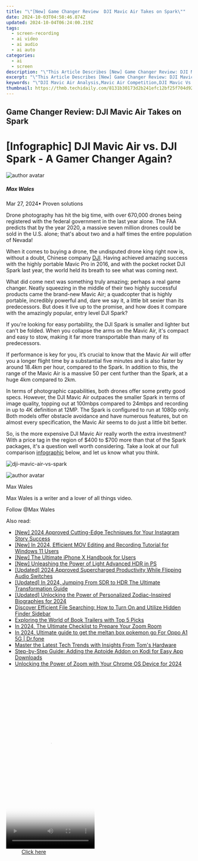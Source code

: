 ```yaml
---
title: "\"[New] Game Changer Review  DJI Mavic Air Takes on Spark\""
date: 2024-10-03T04:58:46.874Z
updated: 2024-10-04T06:24:00.219Z
tags: 
  - screen-recording
  - ai video
  - ai audio
  - ai auto
categories: 
  - ai
  - screen
description: "\"This Article Describes [New] Game Changer Review: DJI Mavic Air Takes on Spark\""
excerpt: "\"This Article Describes [New] Game Changer Review: DJI Mavic Air Takes on Spark\""
keywords: "\"DJI Mavic Air Analysis,Mavic Air Competition,DJI Mavic Vs. Spark,Mavic Air Review Spark,DJI Air Takes on Spark,Mavic Air Game Changer,Spark Drone Challenge: Mavic Air\""
thumbnail: https://thmb.techidaily.com/8131b30173d2b241efc12bf25f704d9229322eedc156666a853f82f3e47dee0b.jpg
---
```


## Game Changer Review: DJI Mavic Air Takes on Spark

# \[Infographic\] DJI Mavic Air vs. DJI Spark - A Gamer Changer Again?

![author avatar](https://images.wondershare.com/filmora/article-images/max-wales-author.jpg)

##### Max Wales

 Mar 27, 2024• Proven solutions

Drone photography has hit the big time, with over 670,000 drones being registered with the federal government in the last year alone. The FAA predicts that by the year 2020, a massive seven million drones could be sold in the U.S. alone; that's about two and a half times the entire population of Nevada!

When it comes to buying a drone, the undisputed drone king right now is, without a doubt, Chinese company [DJI](https://www.dji.com/). Having achieved amazing success with the highly portable Mavic Pro in 2016, and with the pocket rocket DJI Spark last year, the world held its breath to see what was coming next.

What did come next was something truly amazing; perhaps a real game changer. Neatly squeezing in the middle of their two highly successful products came the brand-new Mavic Air; a quadcopter that is highly portable, incredibly powerful and, dare we say it, a little bit sexier than its predecessors. But does it live up to the promise, and how does it compare with the amazingly popular, entry level DJI Spark?

If you're looking for easy portability, the DJI Spark is smaller and lighter but can't be folded. When you collapse the arms on the Mavic Air, it's compact and easy to stow, making it far more transportable than many of its predecessors.

If performance is key for you, it’s crucial to know that the Mavic Air will offer you a longer flight time by a substantial five minutes and is also faster by around 18.4km per hour, compared to the Spark. In addition to this, the range of the Mavic Air is a massive 50 per cent further than the Spark, at a huge 4km compared to 2km.

In terms of photographic capabilities, both drones offer some pretty good specs. However, the DJI Mavic Air outpaces the smaller Spark in terms of image quality, topping out at 100mbps compared to 24mbps and recording in up to 4K definition at 12MP. The Spark is configured to run at 1080p only. Both models offer obstacle avoidance and have numerous features, but on almost every specification, the Mavic Air seems to do just a little bit better.

So, is the more expensive DJI Mavic Air really worth the extra investment? With a price tag in the region of $400 to $700 more than that of the Spark packages, it's a question well worth considering. Take a look at our full comparison [infographic](https://tools.techidaily.com/wondershare/filmora/download/) below, and let us know what you think.

![dji-mavic-air-vs-spark](https://images.wondershare.com/filmora/article-images/dji-mavic-air-vs-spark.jpeg)

![author avatar](https://images.wondershare.com/filmora/article-images/max-wales-author.jpg)

Max Wales

Max Wales is a writer and a lover of all things video.

Follow @Max Wales


<ins class="adsbygoogle"
     style="display:block"
     data-ad-format="autorelaxed"
     data-ad-client="ca-pub-7571918770474297"
     data-ad-slot="1223367746"></ins>



<ins class="adsbygoogle"
     style="display:block"
     data-ad-client="ca-pub-7571918770474297"
     data-ad-slot="8358498916"
     data-ad-format="auto"
     data-full-width-responsive="true"></ins>


<span class="atpl-alsoreadstyle">Also read:</span>
<div><ul>
<li><a href="https://instagram-videos.techidaily.com/new-2024-approved-cutting-edge-techniques-for-your-instagram-story-success/"><u>[New] 2024 Approved Cutting-Edge Techniques for Your Instagram Story Success</u></a></li>
<li><a href="https://screen-capture.techidaily.com/new-in-2024-efficient-mov-editing-and-recording-tutorial-for-windows-11-users/"><u>[New] In 2024, Efficient MOV Editing and Recording Tutorial for Windows 11 Users</u></a></li>
<li><a href="https://some-guidance.techidaily.com/new-the-ultimate-iphone-x-handbook-for-users/"><u>[New] The Ultimate iPhone X Handbook for Users</u></a></li>
<li><a href="https://some-approaches.techidaily.com/new-unleashing-the-power-of-light-advanced-hdr-in-ps/"><u>[New] Unleashing the Power of Light Advanced HDR in PS</u></a></li>
<li><a href="https://fox-info.techidaily.com/updated-2024-approved-supercharged-productivity-while-flipping-audio-switches/"><u>[Updated] 2024 Approved Supercharged Productivity While Flipping Audio Switches</u></a></li>
<li><a href="https://fox-info.techidaily.com/updated-in-2024-jumping-from-sdr-to-hdr-the-ultimate-transformation-guide/"><u>[Updated] In 2024, Jumping From SDR to HDR The Ultimate Transformation Guide</u></a></li>
<li><a href="https://fox-info.techidaily.com/updated-unlocking-the-power-of-personalized-zodiac-inspired-biographies-for-2024/"><u>[Updated] Unlocking the Power of Personalized Zodiac-Inspired Biographies for 2024</u></a></li>
<li><a href="https://techno-recovery.techidaily.com/discover-efficient-file-searching-how-to-turn-on-and-utilize-hidden-finder-sidebar/"><u>Discover Efficient File Searching: How to Turn On and Utilize Hidden Finder Sidebar</u></a></li>
<li><a href="https://fox-info.techidaily.com/exploring-the-world-of-book-trailers-with-top-5-picks/"><u>Exploring the World of Book Trailers with Top 5 Picks</u></a></li>
<li><a href="https://fox-info.techidaily.com/in-2024-the-ultimate-checklist-to-prepare-your-zoom-room/"><u>In 2024, The Ultimate Checklist to Prepare Your Zoom Room</u></a></li>
<li><a href="https://android-pokemon-go.techidaily.com/in-2024-ultimate-guide-to-get-the-meltan-box-pokemon-go-for-oppo-a1-5g-drfone-by-drfone-virtual-android/"><u>In 2024, Ultimate guide to get the meltan box pokemon go For Oppo A1 5G | Dr.fone</u></a></li>
<li><a href="https://ai-live-streaming.techidaily.com/master-the-latest-tech-trends-with-insights-from-toms-hardware/"><u>Master the Latest Tech Trends with Insights From Tom's Hardware</u></a></li>
<li><a href="https://some-approaches.techidaily.com/step-by-step-guide-adding-the-aptoide-addon-on-kodi-for-easy-app-downloads/"><u>Step-by-Step Guide: Adding the Aptoide Addon on Kodi for Easy App Downloads</u></a></li>
<li><a href="https://fox-info.techidaily.com/unlocking-the-power-of-zoom-with-your-chrome-os-device-for-2024/"><u>Unlocking the Power of Zoom with Your Chrome OS Device for 2024</u></a></li>
</ul></div>

<!-- affiliate ads begin -->
<span id="1770544">
					<video width="240" height="480" style="cursor:pointer"
           poster="//a.impactradius-go.com/display-clicktoplayimage/1770544.png"
           onclick="if(!this.playClicked){this.play();this.setAttribute('controls',true);this.playClicked=true;}">
	   <source src="//a.impactradius-go.com/display-ad/20702-1770544">
	   <img src="//a.impactradius-go.com/display-clicktoplayimage/1770544.png" style="border: none; height: 100%; width: 100%; object-fit: contain">
	</video>
	<div style="width:150px;text-align:center"><a href="javascript:window.open(decodeURIComponent('https%3A%2F%2Ftokenmetrics.sjv.io%2Fc%2F5597632%2F1770544%2F20702'), '_blank');void(0);">Click here</a></div>
</span>
<img height="0" width="0" src="https://imp.pxf.io/i/5597632/1770544/20702" style="position:absolute;visibility:hidden;" border="0" />
<!-- affiliate ads end -->

